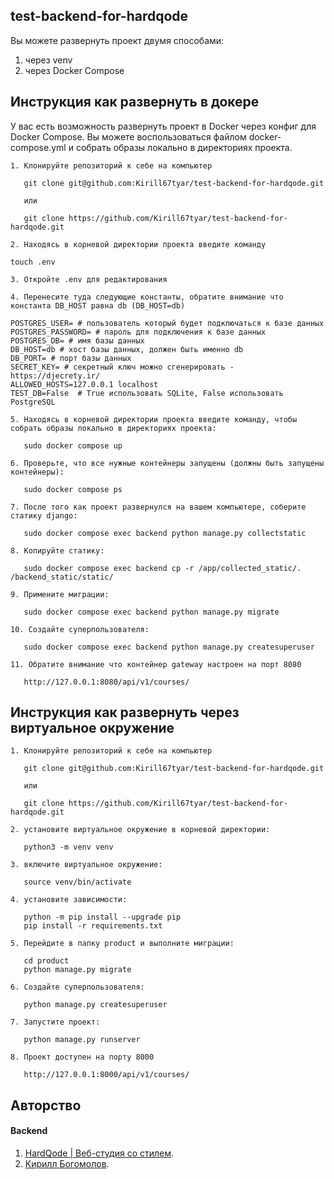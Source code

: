 ## test-backend-for-hardqode 

Вы можете развернуть проект двумя способами: 
1.  через venv
2. через Docker Compose


## Инструкция как развернуть в докере

У вас есть возможность развернуть проект в Docker через конфиг для Docker Compose. Вы можете воспользоваться файлом docker-compose.yml и собрать образы локально в директориях проекта.
```
1. Клонируйте репозиторий к себе на компьютер

   git clone git@github.com:Kirill67tyar/test-backend-for-hardqode.git
   
   или

   git clone https://github.com/Kirill67tyar/test-backend-for-hardqode.git

2. Находясь в корневой директории проекта введите команду

touch .env

3. Откройте .env для редактирования

4. Перенесите туда следующие константы, обратите внимание что константа DB_HOST равна db (DB_HOST=db)

POSTGRES_USER= # пользователь который будет подключаться к базе данных
POSTGRES_PASSWORD= # пароль для подключения к базе данных
POSTGRES_DB= # имя базы данных
DB_HOST=db # хост базы данных, должен быть именно db
DB_PORT= # порт базы данных
SECRET_KEY= # секретный ключ можно сгенерировать - https://djecrety.ir/
ALLOWED_HOSTS=127.0.0.1 localhost
TEST_DB=False  # True использовать SQLite, False использовать PostgreSQL

5. Находясь в корневой директории проекта введите команду, чтобы собрать образы локально в директориях проекта:

   sudo docker compose up

6. Проверьте, что все нужные контейнеры запущены (должны быть запущены контейнеры):

   sudo docker compose ps

7. После того как проект развернулся на вашем компьютере, соберите статику django:

   sudo docker compose exec backend python manage.py collectstatic

8. Копируйте статику:

   sudo docker compose exec backend cp -r /app/collected_static/. /backend_static/static/

9. Примените миграции:

   sudo docker compose exec backend python manage.py migrate

10. Создайте суперпользователя:
   
   sudo docker compose exec backend python manage.py createsuperuser

11. Обратите внимание что контейнер gateway настроен на порт 8080

   http://127.0.0.1:8080/api/v1/courses/
```

## Инструкция как развернуть через виртуальное окружение
```
1. Клонируйте репозиторий к себе на компьютер

   git clone git@github.com:Kirill67tyar/test-backend-for-hardqode.git
   
   или

   git clone https://github.com/Kirill67tyar/test-backend-for-hardqode.git

2. установите виртуальное окружение в корневой директории:

   python3 -m venv venv

3. включите виртуальное окружение:

   source venv/bin/activate

4. установите зависимости:

   python -m pip install --upgrade pip
   pip install -r requirements.txt

5. Перейдите в папку product и выполните миграции:
   
   cd product
   python manage.py migrate

6. Создайте суперпользователя:
   
   python manage.py createsuperuser

7. Запустите проект:
   
   python manage.py runserver

8. Проект доступен на порту 8000

   http://127.0.0.1:8000/api/v1/courses/

```

## Авторство

#### Backend

 1. [HardQode | Веб-студия со стилем](https://hardqode.com/).
 2. [Кирилл Богомолов](https://github.com/Kirill67tyar).
